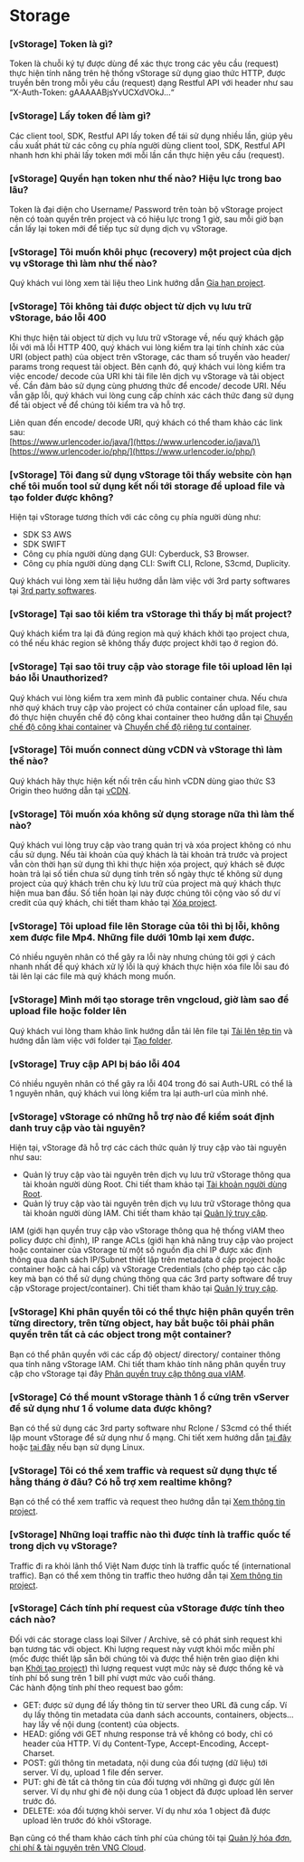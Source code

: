 # Storage

### \[vStorage] Token là gì?

Token là chuỗi ký tự được dùng để xác thực trong các yêu cầu (request) thực hiện tính năng trên hệ thống vStorage sử dụng giao thức HTTP, được truyền bên trong mỗi yêu cầu (request) dạng Restful API với header như sau “X-Auth-Token: gAAAAABjsYvUCXdVOkJ…“

### \[vStorage] Lấy token để làm gì?

Các client tool, SDK, Restful API lấy token để tái sử dụng nhiều lần, giúp yêu cầu xuất phát từ các công cụ phía người dùng client tool, SDK, Restful API nhanh hơn khi phải lấy token mới mỗi lần cần thực hiện yêu cầu (request).

### \[vStorage] Quyền hạn token như thế nào? Hiệu lực trong bao lâu?

Token là đại diện cho Username/ Password trên toàn bộ vStorage project nên có toàn quyền trên project và có hiệu lực trong 1 giờ, sau mỗi giờ bạn cần lấy lại token mới để tiếp tục sử dụng dịch vụ vStorage.

### \[vStorage] Tôi muốn khôi phục (recovery) một project của dịch vụ vStorage thì làm như thế nào?

Quý khách vui lòng xem tài liệu theo Link hướng dẫn [Gia hạn project](../vstorage/vstorage-hcm03/cac-tinh-nang-cua-vstorage/lam-viec-voi-project/gia-han-project.md).

### \[vStorage] Tôi không tải được object từ dịch vụ lưu trữ vStorage, báo lỗi 400

Khi thực hiện tải object từ dịch vụ lưu trữ vStorage về, nếu quý khách gặp lỗi với mã lỗi HTTP 400, quý khách vui lòng kiểm tra lại tính chính xác của URI (object path) của object trên vStorage, các tham số truyền vào header/ params trong request tải object. Bên cạnh đó, quý khách vui lòng kiểm tra việc encode/ decode của URI khi tải file lên dịch vụ vStorage và tải object về. Cần đảm bảo sử dụng cùng phương thức để encode/ decode URI. Nếu vẫn gặp lỗi, quý khách vui lòng cung cấp chính xác cách thức đang sử dụng để tải object về để chúng tôi kiểm tra và hỗ trợ.

Liên quan đến encode/ decode URI, quý khách có thể tham khảo các link sau:\
[https://www.urlencoder.io/java/](https://www.urlencoder.io/java/)\
[https://www.urlencoder.io/php/](https://www.urlencoder.io/php/)

### \[vStorage] Tôi đang sử dụng vStorage tôi thấy website còn hạn chế tôi muốn tool sử dụng kết nối tới storage để upload file và tạo folder được không?

Hiện tại vStorage tương thích với các công cụ phía người dùng như:&#x20;

* SDK S3 AWS ​
* SDK SWIFT ​
* Công cụ phía người dùng dạng GUI: Cyberduck, S3 Browser.​
* Công cụ phía người dùng dạng CLI: Swift CLI, Rclone, S3cmd, Duplicity.&#x20;

Quý khách vui lòng xem tài liệu hướng dẫn làm việc với 3rd party softwares tại [3rd party softwares](../vstorage/vstorage-hcm03/3rd-party-softwares/).

### \[vStorage] Tại sao tôi kiểm tra vStorage thì thấy bị mất project?

Quý khách kiểm tra lại đã đúng region mà quý khách khởi tạo project chưa, có thể nếu khác region sẽ không thấy được project khởi tạo ở region đó.

### \[vStorage] Tại sao tôi truy cập vào storage file tôi upload lên lại báo lỗi Unauthorized?

Quý khách vui lòng kiểm tra xem mình đã public container chưa. Nếu chưa nhờ quý khách truy cập vào project có chứa container cần upload file, sau đó thực hiện chuyển chế độ công khai container theo hướng dẫn tại [Chuyển chế độ công khai container](../vstorage/vstorage-hcm03/cac-tinh-nang-cua-vstorage/lam-viec-voi-container/chuyen-che-do-cong-khai-container.md) và [Chuyển chế độ riêng tư container](../vstorage/vstorage-hcm03/cac-tinh-nang-cua-vstorage/lam-viec-voi-container/chuyen-che-do-rieng-tu-container.md).

### \[vStorage] Tôi muốn connect dùng vCDN và vStorage thì làm thế nào?

Quý khách hãy thực hiện kết nối trên cấu hình vCDN dùng giao thức S3 Origin theo hướng dẫn tại [vCDN](../vcdn/).

### \[vStorage] Tôi muốn xóa không sử dụng storage nữa thì làm thế nào?

Quý khách vui lòng truy cập vào trang quản trị và xóa project không có nhu cầu sử dụng. Nếu tài khoản của quý khách là tài khoản trả trước và project vẫn còn thời hạn sử dụng thì khi thực hiện xóa project, quý khách sẽ được hoàn trả lại số tiền chưa sử dụng tính trên số ngày thực tế không sử dụng project của quý khách trên chu kỳ lưu trữ của project mà quý khách thực hiện mua ban đầu. Số tiền hoàn lại này được chúng tôi cộng vào số dư ví credit của quý khách, chi tiết tham khảo tại [Xóa project](../vstorage/vstorage-hcm03/cac-tinh-nang-cua-vstorage/lam-viec-voi-project/xoa-project.md).

### \[vStorage] Tôi upload file lên Storage của tôi thì bị lỗi, không xem được file Mp4. Những file dưới 10mb lại xem được.

Có nhiều nguyên nhân có thể gây ra lỗi này nhưng chúng tôi gợi ý cách nhanh nhất để quý khách xử lý lỗi là quý khách thực hiện xóa file lỗi sau đó tải lên lại các file mà quý khách mong muốn.

### \[vStorage] Mình mới tạo storage trên vngcloud, giờ làm sao để upload file hoặc folder lên

Quý khách vui lòng tham khảo link hướng dẫn tải lên file tại [Tải lên tệp tin](../vstorage/vstorage-hcm03/cac-tinh-nang-cua-vstorage/lam-viec-voi-directory-va-object/tai-len-tep-tin.md) và hướng dẫn làm việc với folder tại [Tạo folder](../vstorage/vstorage-hcm03/cac-tinh-nang-cua-vstorage/lam-viec-voi-directory-va-object/lam-viec-voi-directory.md).

### \[vStorage] Truy cập API bị báo lỗi 404

Có nhiều nguyên nhân có thể gây ra lỗi 404 trong đó sai Auth-URL có thể là 1 nguyên nhân, quý khách vui lòng kiểm tra lại auth-url của mình nhé.

### \[vStorage] vStorage có những hỗ trợ nào để kiểm soát định danh truy cập vào tài nguyên?

Hiện tại, vStorage đã hỗ trợ các cách thức quản lý truy cập vào tài nguyên như sau:

* Quản lý truy cập vào tài nguyên trên dịch vụ lưu trữ vStorage thông qua tài khoản người dùng Root. Chi tiết tham khảo tại [Tài khoản người dùng Root](../vstorage/vstorage-hcm03/quan-ly-truy-cap/quan-ly-tai-khoan-truy-cap-vstorage/tai-khoan-nguoi-dung-root.md).
* Quản lý truy cập vào tài nguyên trên dịch vụ lưu trữ vStorage thông qua tài khoản người dùng IAM. Chi tiết tham khảo tại [Quản lý truy cập](../vstorage/vstorage-hcm03/quan-ly-truy-cap/).

IAM (giới hạn quyền truy cập vào vStorage thông qua hệ thống vIAM theo policy được chỉ định), IP range ACLs (giới hạn khả năng truy cập vào project hoặc container của vStorage từ một số nguồn địa chỉ IP được xác định thông qua danh sách IP/Subnet thiết lập trên metadata ở cấp project hoặc container hoặc cả hai cấp) và vStorage Credentials (cho phép tạo các cặp key mà bạn có thể sử dụng chúng thông qua các 3rd party software để truy cập vStorage project/container). Chi tiết tham khảo tại [Quản lý truy cập](../vstorage/vstorage-hcm03/quan-ly-truy-cap/).

### \[vStorage] Khi phân quyền tôi có thể thực hiện phân quyền trên từng directory, trên từng object, hay bắt buộc tôi phải phân quyền trên tất cả các object trong một container?

Bạn có thể phân quyền với các cấp độ object/ directory/ container thông qua tính năng vStorage IAM. Chi tiết tham khảo tính năng phân quyền truy cập cho vStorage tại đây [Phân quyền truy cập thông qua vIAM](../vstorage/vstorage-hcm03/quan-ly-truy-cap/quan-ly-truy-cap-tai-nguyen-vstorage/phan-quyen-truy-cap-va-lam-viec-thong-qua-iam/).

### \[vStorage] Có thể mount vStorage thành 1 ổ cứng trên vServer để sử dụng như 1 ổ volume data được không?

Bạn có thể sử dụng các 3rd party software như Rclone / S3cmd có thể thiết lập mount vStorage để sử dụng như ổ mạng. Chi tiết xem hướng dẫn [tại đây](../vstorage/vstorage-hcm03/tinh-huong-su-dung-use-case/migrate-du-lieu-migrate-data/rclone-mount-vstorage-len-window-server.md)  hoặc [tại đây](../vstorage/vstorage-hcm03/tinh-huong-su-dung-use-case/migrate-du-lieu-migrate-data/rclone-mount-vstorage-thanh-local-drive-tren-linux.md) nếu bạn sử dụng Linux.

### \[vStorage] Tôi có thể xem traffic và request sử dụng thực tế hằng tháng ở đâu? Có hỗ trợ xem realtime không?

Bạn có thể có thể xem traffic và request theo hướng dẫn tại [Xem thông tin project](../vstorage/vstorage-hcm03/cac-tinh-nang-cua-vstorage/lam-viec-voi-project/xem-thong-tin-project.md).

### \[vStorage] Những loại traffic nào thì được tính là traffic quốc tế trong dịch vụ vStorage?

Traffic đi ra khỏi lãnh thổ Việt Nam được tính là traffic quốc tế (international traffic). Bạn có thể xem thông tin traffic theo hướng dẫn tại [Xem thông tin project](../vstorage/vstorage-hcm03/cac-tinh-nang-cua-vstorage/lam-viec-voi-project/xem-thong-tin-project.md).

### \[vStorage] Cách tính phí request của vStorage được tính theo cách nào?

Đối với các storage class loại Silver / Archive, sẽ có phát sinh request khi bạn tương tác với object. Khi lượng request này vượt khỏi mốc miễn phí (mốc được thiết lập sẵn bởi chúng tôi và được thể hiện trên giao diện khi bạn [Khởi tạo project](../vstorage/vstorage-hcm03/cac-tinh-nang-cua-vstorage/lam-viec-voi-project/khoi-tao-project.md)) thì lượng request vượt mức này sẽ được thống kê và tính phí bổ sung trên 1 bill phí vượt mức vào cuối tháng. \
Các hành động tính phí theo request bao gồm:

* GET: được sử dụng để lấy thông tin từ server theo URL đã cung cấp. Ví dụ lấy thông tin metadata của danh sách accounts, containers, objects... hay lấy về nội dung (content) của objects.
* HEAD: giống với GET nhưng response trả về không có body, chỉ có header của HTTP. Ví dụ Content-Type, Accept-Encoding, Accept-Charset.
* POST: gửi thông tin metadata, nội dung của đối tượng (dữ liệu) tới server. Ví dụ, upload 1 file đến server.
* PUT: ghi đè tất cả thông tin của đối tượng với những gì được gửi lên server. Ví dụ như ghi đè nội dung của 1 object đã được upload lên server trước đó.
* DELETE: xóa đối tượng khỏi server. Ví dụ như xóa 1 object đã được upload lên trước đó khỏi vStorage.

Bạn cũng có thể tham khảo cách tính phí của chúng tôi tại [Quản lý hóa đơn, chi phí & tài nguyên trên VNG Cloud](../quan-ly-hoa-don-chi-phi-and-tai-nguyen-tren-vng-cloud/).

